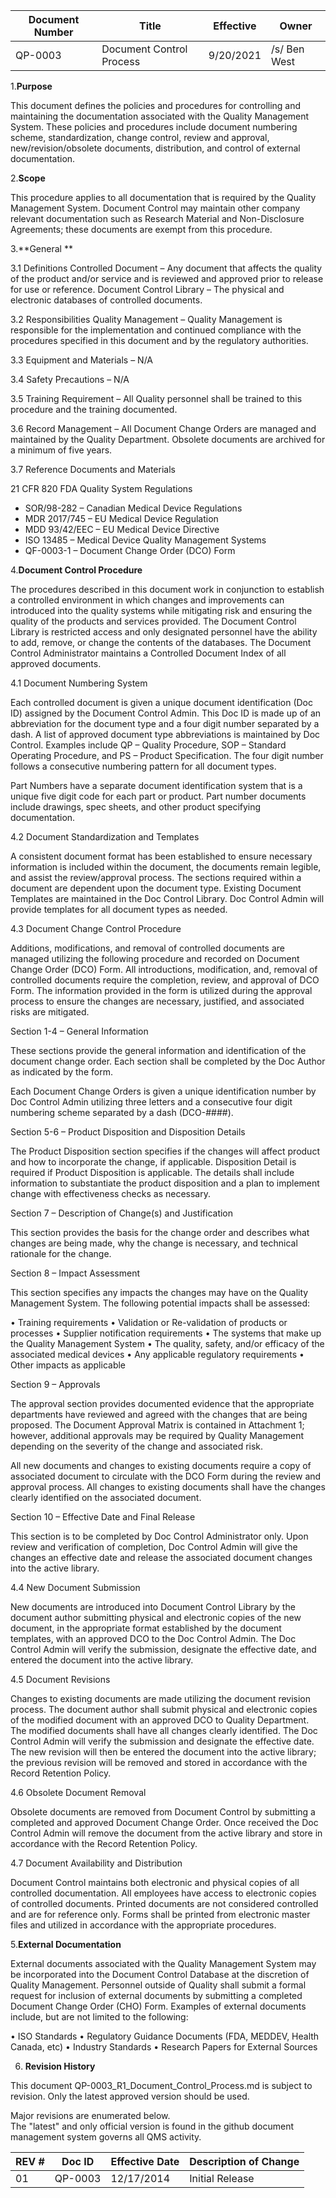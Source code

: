 Document Number|Title                                      |Effective|Owner
---------------|-------------------------------------------|---------|----
QP-0003        |Document Control Process|9/20/2021|/s/ Ben West




1.**Purpose**

This document defines the policies and procedures for controlling and maintaining the documentation associated with the Quality Management System.  These policies and procedures include document numbering scheme, standardization, change control, review and approval, new/revision/obsolete documents, distribution, and control of external documentation.

2.**Scope**

This procedure applies to all documentation that is required by the Quality Management System.  Document Control may maintain other company relevant documentation such as Research Material and Non-Disclosure Agreements; these documents are exempt from this procedure.

3.**General **

3.1 Definitions
Controlled Document – Any document that affects the quality of the product and/or service and is reviewed and approved prior to release for use or reference.
Document Control Library – The physical and electronic databases of controlled documents.

3.2	Responsibilities
Quality Management – Quality Management is responsible for the implementation and continued compliance with the procedures specified in this document and by the regulatory authorities.

3.3	Equipment and Materials – N/A

3.4	Safety Precautions – N/A

3.5	Training Requirement – All Quality personnel shall be trained to this procedure and the training documented.

3.6	Record Management – All Document Change Orders are managed and maintained by the Quality Department.  Obsolete documents are archived for a minimum of five years.

3.7	Reference Documents and Materials

21 CFR 820 FDA Quality System Regulations

* SOR/98-282 – Canadian Medical Device Regulations
* MDR 2017/745 – EU Medical Device Regulation
* MDD 93/42/EEC – EU Medical Device Directive
* ISO 13485 – Medical Device Quality Management Systems
* QF-0003-1 – Document Change Order (DCO) Form

4.**Document Control Procedure**

The procedures described in this document work in conjunction to establish a controlled environment in which changes and improvements can introduced into the quality systems while mitigating risk and ensuring the quality of the products and services provided.  The Document Control Library is restricted access and only designated personnel have the ability to add, remove, or change the contents of the databases.  The Document Control Administrator maintains a Controlled Document Index of all approved documents.

4.1	Document Numbering System

Each controlled document is given a unique document identification (Doc ID) assigned by the Document Control Admin.  This Doc ID is made up of an abbreviation for the document type and a four digit number separated by a dash.  A list of approved document type abbreviations is maintained by Doc Control.  Examples include QP – Quality Procedure, SOP – Standard Operating Procedure, and PS – Product Specification.  The four digit number follows a consecutive numbering pattern for all document types.

Part Numbers have a separate document identification system that is a unique five digit code for each part or product.  Part number documents include drawings, spec sheets, and other product specifying documentation.

4.2	Document Standardization and Templates

A consistent document format has been established to ensure necessary information is included within the document, the documents remain legible, and assist the review/approval process.  The sections required within a document are dependent upon the document type.  Existing Document Templates are maintained in the Doc Control Library.  Doc Control Admin will provide templates for all document types as needed.

4.3	Document Change Control Procedure

Additions, modifications, and removal of controlled documents are managed utilizing the following procedure and recorded on Document Change Order (DCO) Form.  All introductions, modification, and, removal of controlled documents require the completion, review, and approval of DCO Form.  The information provided in the form is utilized during the approval process to ensure the changes are necessary, justified, and associated risks are mitigated.

Section 1-4 – General Information

These sections provide the general information and identification of the document change order.  Each section shall be completed by the Doc Author as indicated by the form. 

Each Document Change Orders is given a unique identification number by Doc Control Admin utilizing three letters and a consecutive four digit numbering scheme separated by a dash (DCO-####).

Section 5-6 – Product Disposition and Disposition Details

The Product Disposition section specifies if the changes will affect product and how to incorporate the change, if applicable.  Disposition Detail is required if Product Disposition is applicable.  The details shall include information to substantiate the product disposition and a plan to implement change with effectiveness checks as necessary. 

Section 7 – Description of Change(s) and Justification

This section provides the basis for the change order and describes what changes are being made, why the change is necessary, and technical rationale for the change.

Section 8 – Impact Assessment

This section specifies any impacts the changes may have on the Quality Management System.  The following potential impacts shall be assessed:

•	Training requirements
•	Validation or Re-validation of products or processes
•	Supplier notification requirements
•	The systems that make up the Quality Management System
•	The quality, safety, and/or efficacy of the associated medical devices
•	Any applicable regulatory requirements
•	Other impacts as applicable

Section 9 – Approvals

The approval section provides documented evidence that the appropriate departments have reviewed and agreed with the changes that are being proposed.  The Document Approval Matrix is contained in Attachment 1; however, additional approvals may be required by Quality Management depending on the severity of the change and associated risk.

All new documents and changes to existing documents require a copy of associated document to circulate with the DCO Form during the review and approval process.  All changes to existing documents shall have the changes clearly identified on the associated document.

Section 10 – Effective Date and Final Release

This section is to be completed by Doc Control Administrator only.  Upon review and verification of completion, Doc Control Admin will give the changes an effective date and release the associated document changes into the active library.

4.4	New Document Submission 

New documents are introduced into Document Control Library by the document author submitting physical and electronic copies of the new document, in the appropriate format established by the document templates, with an approved DCO to the Doc Control Admin.  The Doc Control Admin will verify the submission, designate the effective date, and entered the document into the active library.

4.5	Document Revisions 

Changes to existing documents are made utilizing the document revision process.  The document author shall submit physical and electronic copies of the modified document with an approved DCO to Quality Department.  The modified documents shall have all changes clearly identified.  The Doc Control Admin will verify the submission and designate the effective date.  The new revision will then be entered the document into the active library; the previous revision will be removed and stored in accordance with the Record Retention Policy.

4.6	Obsolete Document Removal

Obsolete documents are removed from Document Control by submitting a completed and approved Document Change Order.  Once received the Doc Control Admin will remove the document from the active library and store in accordance with the Record Retention Policy.

4.7	Document Availability and Distribution

Document Control maintains both electronic and physical copies of all controlled documentation.  All employees have access to electronic copies of controlled documents.  Printed documents are not considered controlled and are for reference only.  Forms shall be printed from electronic master files and utilized in accordance with the appropriate procedures.

5.**External Documentation**

External documents associated with the Quality Management System may be incorporated into the Document Control Database at the discretion of Quality Management.  Personnel outside of Quality shall submit a formal request for inclusion of external documents by submitting a completed Document Change Order (CHO) Form.  Examples of external documents include, but are not limited to the following:

•	ISO Standards
•	Regulatory Guidance Documents (FDA, MEDDEV, Health Canada, etc)
•	Industry Standards
•	Research Papers for External Sources


6. **Revision History**

This document  QP-0003_R1_Document_Control_Process.md
is subject to revision. Only the latest approved version should be used.

Major revisions are enumerated below.   
The "latest" and only official version is found in the github document management system governs all QMS activity.

REV #|Doc ID|Effective Date|Description of Change
-----|------|--------------|---------------------
01   | QP-0003|12/17/2014|Initial Release



